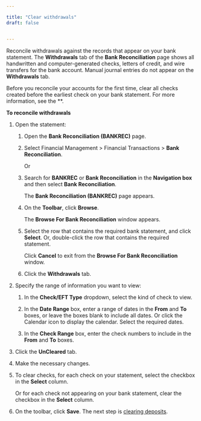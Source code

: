 ```yaml
---

title: "Clear withdrawals"
draft: false


---
```


Reconcile withdrawals against the records that appear on your bank statement. The **Withdrawals** tab of the **Bank Reconciliation** page shows all handwritten and computer-generated checks, letters of credit, and wire transfers for the bank account. Manual journal entries do not appear on the **Withdrawals** tab.

Before you reconcile your accounts for the first time, clear all checks created before the earliest check on your bank statement. For more information, see the **.

**To reconcile withdrawals**

1.  Open the statement:

    1.  Open the **Bank Reconciliation (BANKREC)** page.

    2.  Select Financial Management \> Financial Transactions \> **Bank Reconciliation**.

        Or

    3.  Search for **BANKREC** or **Bank Reconciliation** in the **Navigation box** and then select **Bank Reconciliation**.

           The **Bank Reconciliation (BANKREC)** page appears.

    2.  On the **Toolbar**, click **Browse**.

        The **Browse For Bank Reconciliation** window appears.

    3.  Select the row that contains the required bank statement, and click **Select**. Or, double-click the row that contains the required statement.

        Click **Cancel** to exit from the **Browse For Bank Reconciliation** window.

    4.  Click the **Withdrawals** tab.

2.  Specify the range of information you want to view:

    1.  In the **Check/EFT Type** dropdown, select the kind of check to view.

    1.  In the **Date Range** box, enter a range of dates in the **From** and **To** boxes, or leave the boxes blank to include all dates. Or click the Calendar icon to display the calendar. Select the required dates.

    2.  In the **Check Range** box, enter the check numbers to include in the **From** and **To** boxes.

3.  Click the **UnCleared** tab.

4.  Make the necessary changes.

5.  To clear checks, for each check on your statement, select the checkbox in the **Select** column.

    Or for each check not appearing on your bank statement, clear the checkbox in the **Select** column.

6.  On the toolbar, click **Save**. The next step is [clearing deposits](clear-deposits.md).